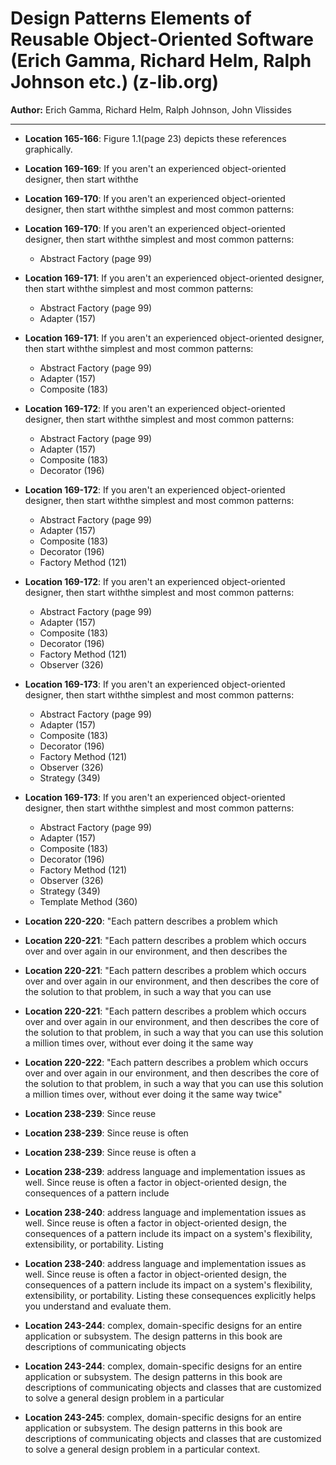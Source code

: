 # Design Patterns Elements of Reusable Object-Oriented Software (Erich Gamma, Richard Helm, Ralph Johnson etc.) (z-lib.org)

**Author:** Erich Gamma, Richard Helm, Ralph Johnson, John Vlissides

---

- **Location 165-166**:
Figure 1.1(page 23) depicts these references graphically.

- **Location 169-169**:
If you aren't an experienced object-oriented designer, then start withthe

- **Location 169-170**:
If you aren't an experienced object-oriented designer, then start withthe simplest and most common patterns:

- **Location 169-170**:
If you aren't an experienced object-oriented designer, then start withthe simplest and most common patterns: 
  - Abstract Factory (page 99)

- **Location 169-171**:
If you aren't an experienced object-oriented designer, then start withthe simplest and most common patterns: 
  - Abstract Factory (page 99) 
  - Adapter (157)

- **Location 169-171**:
If you aren't an experienced object-oriented designer, then start withthe simplest and most common patterns: 
  - Abstract Factory (page 99) 
  - Adapter (157) 
  - Composite (183)

- **Location 169-172**:
If you aren't an experienced object-oriented designer, then start withthe simplest and most common patterns: 
  - Abstract Factory (page 99) 
  - Adapter (157) 
  - Composite (183) 
  - Decorator (196)

- **Location 169-172**:
If you aren't an experienced object-oriented designer, then start withthe simplest and most common patterns: 
  - Abstract Factory (page 99) 
  - Adapter (157) 
  - Composite (183) 
  - Decorator (196) 
  - Factory Method (121)

- **Location 169-172**:
If you aren't an experienced object-oriented designer, then start withthe simplest and most common patterns: 
  - Abstract Factory (page 99) 
  - Adapter (157) 
  - Composite (183) 
  - Decorator (196) 
  - Factory Method (121) 
  - Observer (326)

- **Location 169-173**:
If you aren't an experienced object-oriented designer, then start withthe simplest and most common patterns: 
  - Abstract Factory (page 99) 
  - Adapter (157) 
  - Composite (183) 
  - Decorator (196) 
  - Factory Method (121) 
  - Observer (326) 
  - Strategy (349)

- **Location 169-173**:
If you aren't an experienced object-oriented designer, then start withthe simplest and most common patterns: 
  - Abstract Factory (page 99) 
  - Adapter (157) 
  - Composite (183) 
  - Decorator (196) 
  - Factory Method (121) 
  - Observer (326) 
  - Strategy (349) 
  - Template Method (360)

- **Location 220-220**:
"Each pattern describes a problem which

- **Location 220-221**:
"Each pattern describes a problem which occurs over and over again in our environment, and then describes the

- **Location 220-221**:
"Each pattern describes a problem which occurs over and over again in our environment, and then describes the core of the solution to that problem, in such a way that you can use

- **Location 220-221**:
"Each pattern describes a problem which occurs over and over again in our environment, and then describes the core of the solution to that problem, in such a way that you can use this solution a million times over, without ever doing it the same way

- **Location 220-222**:
"Each pattern describes a problem which occurs over and over again in our environment, and then describes the core of the solution to that problem, in such a way that you can use this solution a million times over, without ever doing it the same way twice"

- **Location 238-239**:
Since reuse

- **Location 238-239**:
Since reuse is often

- **Location 238-239**:
Since reuse is often a

- **Location 238-239**:
address language and implementation issues as well. Since reuse is often a factor in object-oriented design, the consequences of a pattern include

- **Location 238-240**:
address language and implementation issues as well. Since reuse is often a factor in object-oriented design, the consequences of a pattern include its impact on a system's flexibility, extensibility, or portability. Listing

- **Location 238-240**:
address language and implementation issues as well. Since reuse is often a factor in object-oriented design, the consequences of a pattern include its impact on a system's flexibility, extensibility, or portability. Listing these consequences explicitly helps you understand and evaluate them.

- **Location 243-244**:
complex, domain-specific designs for an entire application or subsystem. The design patterns in this book are descriptions of communicating objects

- **Location 243-244**:
complex, domain-specific designs for an entire application or subsystem. The design patterns in this book are descriptions of communicating objects and classes that are customized to solve a general design problem in a particular

- **Location 243-245**:
complex, domain-specific designs for an entire application or subsystem. The design patterns in this book are descriptions of communicating objects and classes that are customized to solve a general design problem in a particular context.